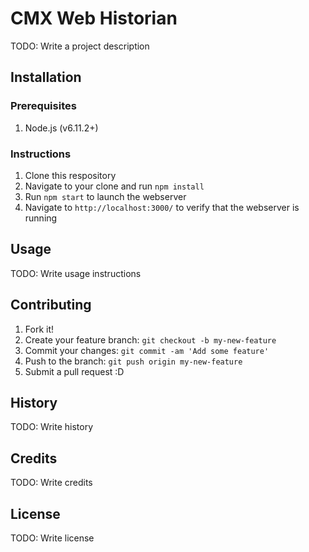 # CMX Web Historian

TODO: Write a project description

## Installation

### Prerequisites

1. Node.js (v6.11.2+)

### Instructions

1. Clone this respository
2. Navigate to your clone and run `npm install`
3. Run `npm start` to launch the webserver
4. Navigate to `http://localhost:3000/` to verify that the webserver is running

## Usage

TODO: Write usage instructions

## Contributing

1. Fork it!
2. Create your feature branch: `git checkout -b my-new-feature`
3. Commit your changes: `git commit -am 'Add some feature'`
4. Push to the branch: `git push origin my-new-feature`
5. Submit a pull request :D

## History

TODO: Write history

## Credits

TODO: Write credits

## License

TODO: Write license

